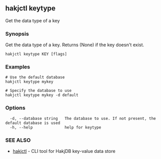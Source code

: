 ## hakjctl keytype

Get the data type of a key

### Synopsis

Get the data type of a key. Returns (None) if the key doesn't exist.

```
hakjctl keytype KEY [flags]
```

### Examples

```
# Use the default database
hakjctl keytype mykey

# Specify the database to use
hakjctl keytype mykey -d default
```

### Options

```
  -d, --database string   The database to use. If not present, the default database is used
  -h, --help              help for keytype
```

### SEE ALSO

* [hakjctl](hakjctl.md)	 - CLI tool for HakjDB key-value data store

